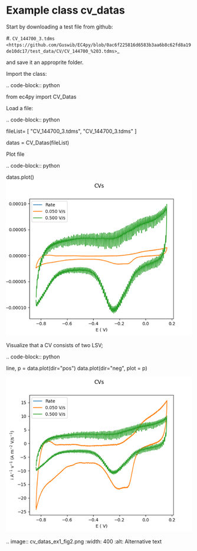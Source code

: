 


Example class cv_datas
================================================


Start by downloading a test file from github:

#. `CV_144700_3.tdms <https://github.com/Guswib/EC4py/blob/0ac6f225816d6583b3aa6b8c62fd8a19de10dc17/test_data/CV/CV_144700_%203.tdms>`_

and save it an approprite folder.

Import the class:

.. code-block:: python

   from ec4py import CV_Datas

Load a file:



.. code-block:: python

   fileList= [
               "CV_144700_3.tdms",
               "CV_144700_3.tdms"
   ]

   datas = CV_Datas(fileList)




Plot file

.. code-block:: python

   datas.plot()
![Plot of CV](./cv_datas_ex1_fig1.png)


Visualize that a CV consists of two LSV;

.. code-block:: python

   line, p = data.plot(dir="pos")
   data.plot(dir="neg", plot = p)

![Plot of CV](./cv_datas_ex1_fig2.png)

.. image:: cv_datas_ex1_fig2.png
  :width: 400
  :alt: Alternative text
